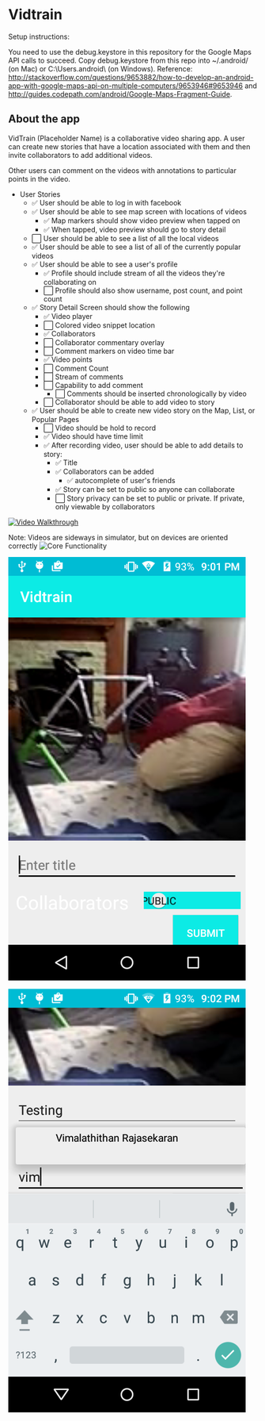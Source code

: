 # Vidtrain

Setup instructions: 

You need to use the debug.keystore in this repository for the Google Maps API calls to succeed. 
Copy debug.keystore from this repo into ~/.android/ (on Mac) or C:\Users\.android\ (on Windows).
Reference: http://stackoverflow.com/questions/9653882/how-to-develop-an-android-app-with-google-maps-api-on-multiple-computers/9653946#9653946 and http://guides.codepath.com/android/Google-Maps-Fragment-Guide. 

## About the app

VidTrain (Placeholder Name) is a collaborative video sharing app. A user can create new stories that have a location associated with them and then invite collaborators to add additional videos.

Other users can comment on the videos with annotations to particular points in the video.

* User Stories
	*  :white_check_mark: User should be able to log in with facebook
	*  :white_check_mark: User should be able to see map screen with locations of videos
		*  :white_check_mark: Map markers should show video preview when tapped on
		*  :white_check_mark: When tapped, video preview should go to story detail 
	*  :white_large_square: User should be able to see a list of all the local videos
	*  :white_check_mark: User should be able to see a list of all of the currently popular videos
	*  :white_check_mark: User should be able to see a user's profile
		*  :white_check_mark: Profile should include stream of all the videos they're collaborating on
		*  :white_large_square: Profile should also show username, post count, and point count
	*  :white_check_mark: Story Detail Screen should show the following
		*  :white_check_mark:  Video player
		*  :white_large_square:  Colored video snippet location
		*  :white_check_mark:  Collaborators
		*  :white_large_square: Collaborator commentary overlay
		*  :white_large_square:  Comment markers on video time bar
		*  :white_check_mark:  Video points
		*  :white_large_square:  Comment Count
		*  :white_large_square:  Stream of comments
		*  :white_large_square:  Capability to add comment
			*  :white_large_square: Comments should be inserted chronologically by video
		*  :white_large_square: Collaborator should be able to add video to story
	*  :white_check_mark:  User should be able to create new video story on the Map, List, or Popular Pages
		*  :white_large_square: Video should be hold to record
		*  :white_check_mark: Video should have time limit
		*  :white_check_mark: After recording video, user should be able to add details to story:
			*  :white_check_mark: Title
			*  :white_check_mark: Collaborators can be added
				*  :white_check_mark: autocomplete of user's friends
			*  :white_check_mark: Story can be set to public so anyone can collaborate
			*  :white_large_square: Story privacy can be set to public or private. If private, only viewable by collaborators

[![Video Walkthrough](http://img.youtube.com/vi/VfsNuAMRq7o/0.jpg)](http://www.youtube.com/watch?v=VfsNuAMRq7o "VidTrain Android Walkthrough")

Note: Videos are sideways in simulator, but on devices are oriented correctly
![Core Functionality](https://github.com/VidTrain/vidtrain-android/blob/master/VidTrainWalkThroughCoreFlowsMaterial.gif)


![Creation Detail](https://github.com/VidTrain/vidtrain-android/blob/master/activities-LogInActivity-03142016180140.png)

![Collaborator Autocomplete](https://github.com/VidTrain/vidtrain-android/blob/master/activities-LogInActivity-03142016180207.png)
